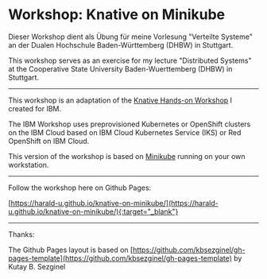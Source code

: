# Workshop: Knative on Minikube

Dieser Workshop dient als Übung für meine Vorlesung "Verteilte Systeme" an der Dualen Hochschule Baden-Württemberg (DHBW) in Stuttgart.

This workshop serves as an exercise for my lecture "Distributed Systems" at the Cooperative State University Baden-Wuerttemberg (DHBW) in Stuttgart.

---

This workshop is an adaptation of the [Knative Hands-on Workshop](https://harald-u.github.io/knative-handson-workshop/) I created for IBM.

The IBM Workshop uses preprovisioned Kubernetes or OpenShift clusters on the IBM Cloud based on IBM Cloud Kubernetes Service (IKS) or Red OpenShift on IBM Cloud.

This version of the workshop is based on [Minikube](https://minikube.sigs.k8s.io/docs/) running on your own workstation.  

---

Follow the workshop here on Github Pages: 

[https://harald-u.github.io/knative-on-minikube/](https://harald-u.github.io/knative-on-minikube/){:target="_blank"}


---

Thanks: 

The Github Pages layout is based on [https://github.com/kbsezginel/gh-pages-template](https://github.com/kbsezginel/gh-pages-template) by Kutay B. Sezginel